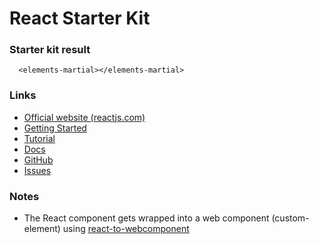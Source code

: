 # React Starter Kit

### Starter kit result

```showcase
  <elements-martial></elements-martial>
```

### Links

- [Official website (reactjs.com)](https://reactjs.org)
- [Getting Started](https://reactjs.org/docs/getting-started.html)
- [Tutorial](https://reactjs.org/tutorial/tutorial.html)
- [Docs](https://reactjs.org/docs/react-api.html)
- [GitHub](https://github.com/facebook/react)
- [Issues](https://github.com/facebook/react/issues)

### Notes

- The React component gets wrapped into a web component (custom-element) using [react-to-webcomponent](https://github.com/bitovi/react-to-webcomponent)
